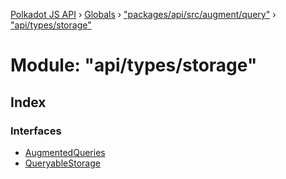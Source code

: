 [Polkadot JS API](../README.md) › [Globals](../globals.md) › ["packages/api/src/augment/query"](_packages_api_src_augment_query_.md) › ["api/types/storage"](_packages_api_src_augment_query_._api_types_storage_.md)

# Module: "api/types/storage"

## Index

### Interfaces

* [AugmentedQueries](../interfaces/_packages_api_src_augment_query_._api_types_storage_.augmentedqueries.md)
* [QueryableStorage](../interfaces/_packages_api_src_augment_query_._api_types_storage_.queryablestorage.md)
